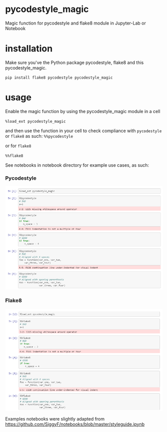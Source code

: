 # pycodestyle_magic
Magic function for pycodestyle and flake8 module in Jupyter-Lab or Notebook

# installation
Make sure you've the Python package pycodestyle, flake8 and this pycodestyle_magic.

```
pip install flake8 pycodestyle pycodestyle_magic
```

# usage
Enable the magic function by using the pycodestyle_magic module in a cell

`%load_ext pycodestyle_magic`

and then use the function in your cell to check compliance with `pycodestyle` or `flake8` as such:
`%%pycodestyle`

or for `flake8`

`%%flake8`

See notebooks in notebook directory for example use cases, as such:
### Pycodestyle
![alt text](img/pycodestyle.PNG)

### Flake8
![alt text](img/flake8.PNG)

Examples notebooks were slightly adapted from
https://github.com/SiggyF/notebooks/blob/master/styleguide.ipynb

